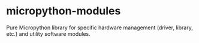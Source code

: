 # micropython-modules
Pure Micropython library for specific hardware management (driver, library, etc.) and utility software modules.

